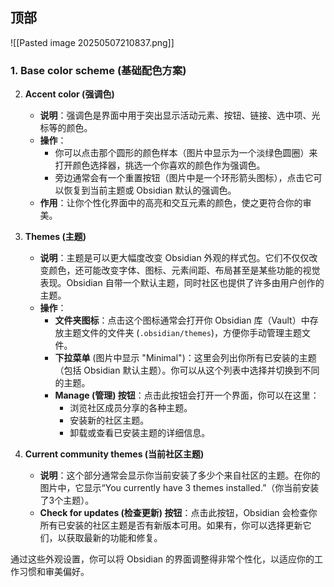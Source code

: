 ## 顶部
![[Pasted image 20250507210837.png]]

### 1. Base color scheme (基础配色方案)



2. **Accent color (强调色)**
    
    - **说明**：强调色是界面中用于突出显示活动元素、按钮、链接、选中项、光标等的颜色。
    - **操作**：
        - 你可以点击那个圆形的颜色样本（图片中显示为一个淡绿色圆圈）来打开颜色选择器，挑选一个你喜欢的颜色作为强调色。
        - 旁边通常会有一个重置按钮（图片中是一个环形箭头图标），点击它可以恢复到当前主题或 Obsidian 默认的强调色。
    - **作用**：让你个性化界面中的高亮和交互元素的颜色，使之更符合你的审美。
3. **Themes (主题)**
    
    - **说明**：主题是可以更大幅度改变 Obsidian 外观的样式包。它们不仅仅改变颜色，还可能改变字体、图标、元素间距、布局甚至是某些功能的视觉表现。Obsidian 自带一个默认主题，同时社区也提供了许多由用户创作的主题。
    - **操作**：
        - **文件夹图标**：点击这个图标通常会打开你 Obsidian 库（Vault）中存放主题文件的文件夹 (`.obsidian/themes`)，方便你手动管理主题文件。
        - **下拉菜单** (图片中显示 "Minimal")：这里会列出你所有已安装的主题（包括 Obsidian 默认主题）。你可以从这个列表中选择并切换到不同的主题。
        - **Manage (管理) 按钮**：点击此按钮会打开一个界面，你可以在这里：
            - 浏览社区成员分享的各种主题。
            - 安装新的社区主题。
            - 卸载或查看已安装主题的详细信息。
4. **Current community themes (当前社区主题)**
    
    - **说明**：这个部分通常会显示你当前安装了多少个来自社区的主题。在你的图片中，它显示“You currently have 3 themes installed.”（你当前安装了3个主题）。
    - **Check for updates (检查更新) 按钮**：点击此按钮，Obsidian 会检查你所有已安装的社区主题是否有新版本可用。如果有，你可以选择更新它们，以获取最新的功能和修复。

通过这些外观设置，你可以将 Obsidian 的界面调整得非常个性化，以适应你的工作习惯和审美偏好。